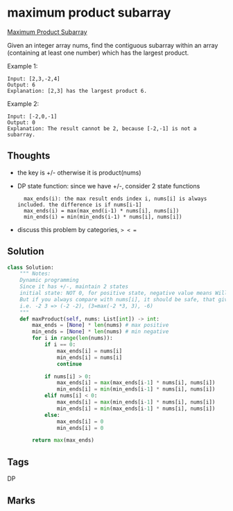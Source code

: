#  maximum product subarray

[Maximum Product Subarray](https://leetcode.com/problems/maximum-product-subarray)

Given an integer array nums, find the contiguous subarray within an array \(containing at least one number\) which has the largest product.

Example 1:

```text
Input: [2,3,-2,4]
Output: 6
Explanation: [2,3] has the largest product 6.
```

Example 2:

```text
Input: [-2,0,-1]
Output: 0
Explanation: The result cannot be 2, because [-2,-1] is not a subarray.
```

## Thoughts

* the key is +/- otherwise it is product\(nums\)
* DP state function: since we have +/-, consider 2 state functions 

  ```text
    max_ends(i): the max result ends index i, nums[i] is always included. the difference is if nums[i-1]
    max_ends(i) = max(max_end(i-1) * nums[i], nums[i])
    min_ends(i) = min(min_ends(i-1) * nums[i], nums[i])
  ```

* discuss this problem by categories, `> < =`

## Solution

```python
class Solution:
    """ Notes:
    Dynamic programming 
    Since it has +/-, maintain 2 states 
    initial state: NOT 0, for positive state, negative value means Will not chose
    But if you always compare with nums[i], it should be safe, that gives us an elegant solution 
    i.e. -2 3 => (-2 -2), (3=max(-2 *3, 3), -6)
    """
    def maxProduct(self, nums: List[int]) -> int:
        max_ends = [None] * len(nums) # max positive
        min_ends = [None] * len(nums) # min negative
        for i in range(len(nums)):
            if i == 0:
                max_ends[i] = nums[i]
                min_ends[i] = nums[i]
                continue

            if nums[i] > 0:
                max_ends[i] = max(max_ends[i-1] * nums[i], nums[i])
                min_ends[i] = min(min_ends[i-1] * nums[i], nums[i]) 
            elif nums[i] < 0:
                max_ends[i] = max(min_ends[i-1] * nums[i], nums[i])
                min_ends[i] = min(max_ends[i-1] * nums[i], nums[i])
            else:
                max_ends[i] = 0
                min_ends[i] = 0

        return max(max_ends)
```

## Tags

DP

## Marks

